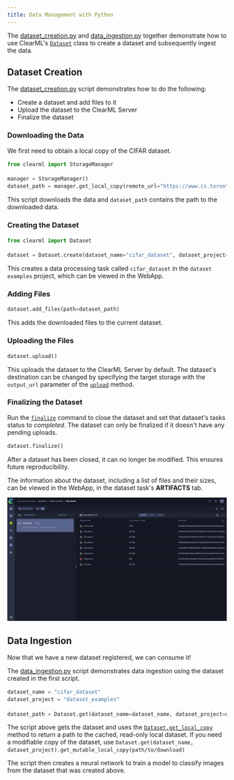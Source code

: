 ```yaml
---
title: Data Management with Python
---
```


The [dataset_creation.py](https://github.com/allegroai/clearml/blob/master/examples/datasets/dataset_creation.py) and 
[data_ingestion.py](https://github.com/allegroai/clearml/blob/master/examples/datasets/data_ingestion.py) 
together demonstrate how to use ClearML's [`Dataset`](../../references/sdk/dataset.md) class to create a dataset and 
subsequently ingest the data. 

## Dataset Creation

The [dataset_creation.py](https://github.com/allegroai/clearml/blob/master/examples/datasets/dataset_creation.py) script 
demonstrates how to do the following:
* Create a dataset and add files to it
* Upload the dataset to the ClearML Server
* Finalize the dataset


### Downloading the Data

We first need to obtain a local copy of the CIFAR dataset.

 ```python
 from clearml import StorageManager

 manager = StorageManager()
 dataset_path = manager.get_local_copy(remote_url="https://www.cs.toronto.edu/~kriz/cifar-10-python.tar.gz")
```

This script downloads the data and `dataset_path` contains the path to the downloaded data. 

### Creating the Dataset

```python
from clearml import Dataset

dataset = Dataset.create(dataset_name="cifar_dataset", dataset_project="dataset examples" )
 ```

This creates a data processing task called `cifar_dataset` in the `dataset examples` project, which
can be viewed in the WebApp.

### Adding Files

```python
dataset.add_files(path=dataset_path)
```

This adds the downloaded files to the current dataset.  

### Uploading the Files

```python
dataset.upload()
```
This uploads the dataset to the ClearML Server by default. The dataset's destination can be changed by specifying the 
target storage with the `output_url` parameter of the [`upload`](../../references/sdk/dataset#upload) method. 

### Finalizing the Dataset

Run the [`finalize`](../../references/sdk/dataset#finzalize) command to close the dataset and set that dataset's tasks
status to *completed*. The dataset can only be finalized if it doesn't have any pending uploads. 

```python
dataset.finalize()
```

After a dataset has been closed, it can no longer be modified. This ensures future reproducibility. 

The information about the dataset, including a list of files and their sizes, can be viewed
in the WebApp, in the dataset task's **ARTIFACTS** tab.

![image](../../img/examples_data_management_cifar_dataset.png)

## Data Ingestion

Now that we have a new dataset registered, we can consume it!

The [data_ingestion.py](https://github.com/allegroai/clearml/blob/master/examples/datasets/data_ingestion.py) script 
demonstrates data ingestion using the dataset created in the first script.

```python
dataset_name = "cifar_dataset"
dataset_project = "dataset_examples"

dataset_path = Dataset.get(dataset_name=dataset_name, dataset_project=dataset_project).get_local_copy()
```

The script above gets the dataset and uses the [`Dataset.get_local_copy`](../../references/sdk/dataset.md#get_local_copy) 
method to return a path to the cached, read-only local dataset. If you need a modifiable copy of the dataset, 
use `Dataset.get(dataset_name, dataset_project).get_mutable_local_copy(path/to/download)`

The script then creates a neural network to train a model to classify images from the dataset that was
created above.
